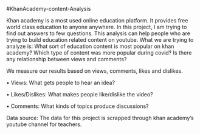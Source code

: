 #KhanAcademy-content-Analysis

Khan academy is a most used online education platform. It provides free world class education to anyone anywhere. In this project, I am trying to find out answers to few questions. This analysis can help people who are trying to build education related content on youtube. 
What we are trying to analyze is:
What sort of education content is most popular on khan academy?
Which type of content was more popular during covid?
Is there any relationship between views and comments?

We measure our results based on views, comments, likes and dislikes.

•	Views: What gets people to hear an idea?

•	Likes/Dislikes: What makes people like/dislike the video?

•	Comments: What kinds of topics produce discussions?

Data source: The data for this project is scrapped through khan academy’s youtube channel for teachers.

